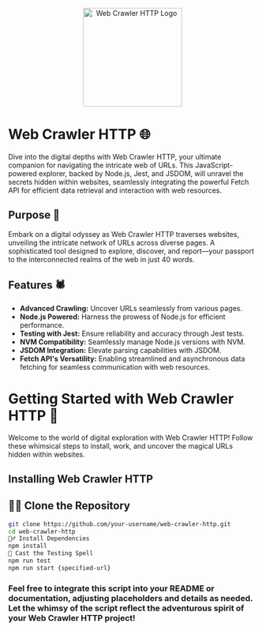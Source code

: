 <p align="center">
  <img src="[web-crawler-logo.png](https://cdn-icons-png.flaticon.com/512/48/48722.png)" alt="Web Crawler HTTP Logo" width="200">
</p>

# Web Crawler HTTP 🌐

Dive into the digital depths with Web Crawler HTTP, your ultimate companion for navigating the intricate web of URLs. This JavaScript-powered explorer, backed by Node.js, Jest, and JSDOM, will unravel the secrets hidden within websites, seamlessly integrating the powerful Fetch API for efficient data retrieval and interaction with web resources.

## Purpose 🚀

Embark on a digital odyssey as Web Crawler HTTP traverses websites, unveiling the intricate network of URLs across diverse pages. A sophisticated tool designed to explore, discover, and report—your passport to the interconnected realms of the web in just 40 words.

## Features 🕷️

- **Advanced Crawling:** Uncover URLs seamlessly from various pages.
- **Node.js Powered:** Harness the prowess of Node.js for efficient performance.
- **Testing with Jest:** Ensure reliability and accuracy through Jest tests.
- **NVM Compatibility:** Seamlessly manage Node.js versions with NVM.
- **JSDOM Integration:** Elevate parsing capabilities with JSDOM.
- **Fetch API's Versatility:** Enabling streamlined and asynchronous data fetching for seamless communication with web resources.

# Getting Started with Web Crawler HTTP 🚀

Welcome to the world of digital exploration with Web Crawler HTTP! Follow these whimsical steps to install, work, and uncover the magical URLs hidden within websites.

## Installing Web Crawler HTTP

## 🕵️‍♂️ Clone the Repository

```bash
git clone https://github.com/your-username/web-crawler-http.git
cd web-crawler-http
🧙‍♂️ Install Dependencies
npm install
🧪 Cast the Testing Spell
npm run test
npm run start {specified-url}

```

### Feel free to integrate this script into your README or documentation, adjusting placeholders and details as needed. Let the whimsy of the script reflect the adventurous spirit of your Web Crawler HTTP project!

